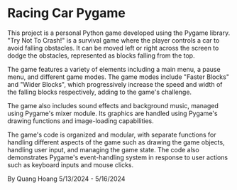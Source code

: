 # Racing Car Pygame

This project is a personal Python game developed using the Pygame library. "Try Not To Crash!" is a survival game where the player controls a car to avoid falling obstacles. It can be moved left or right across the screen to dodge the obstacles, represented as blocks falling from the top.

The game features a variety of elements including a main menu, a pause menu, and different game modes. The game modes include "Faster Blocks" and "Wider Blocks", which progressively increase the speed and width of the falling blocks respectively, adding to the game's challenge.  

The game also includes sound effects and background music, managed using Pygame's mixer module. Its graphics are handled using Pygame's drawing functions and image-loading capabilities.  

The game's code is organized and modular, with separate functions for handling different aspects of the game such as drawing the game objects, handling user input, and managing the game state. The code also demonstrates Pygame's event-handling system in response to user actions such as keyboard inputs and mouse clicks.  

By Quang Hoang
5/13/2024 - 5/16/2024
